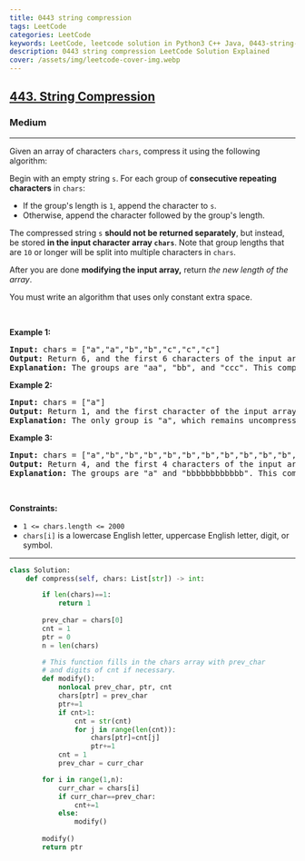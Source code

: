 ```yaml
---
title: 0443 string compression
tags: LeetCode
categories: LeetCode
keywords: LeetCode, leetcode solution in Python3 C++ Java, 0443-string-compression solution
description: 0443 string compression LeetCode Solution Explained
cover: /assets/img/leetcode-cover-img.webp
---
```





<h2><a href="https://leetcode.com/problems/string-compression/">443. String Compression</a></h2><h3>Medium</h3><hr><div><p>Given an array of characters <code>chars</code>, compress it using the following algorithm:</p>

<p>Begin with an empty string <code>s</code>. For each group of <strong>consecutive repeating characters</strong> in <code>chars</code>:</p>

<ul>
	<li>If the group's length is <code>1</code>, append the character to <code>s</code>.</li>
	<li>Otherwise, append the character followed by the group's length.</li>
</ul>

<p>The compressed string <code>s</code> <strong>should not be returned separately</strong>, but instead, be stored <strong>in the input character array <code>chars</code></strong>. Note that group lengths that are <code>10</code> or longer will be split into multiple characters in <code>chars</code>.</p>

<p>After you are done <strong>modifying the input array,</strong> return <em>the new length of the array</em>.</p>

<p>You must write an algorithm that uses only constant extra space.</p>

<p>&nbsp;</p>
<p><strong class="example">Example 1:</strong></p>

<pre><strong>Input:</strong> chars = ["a","a","b","b","c","c","c"]
<strong>Output:</strong> Return 6, and the first 6 characters of the input array should be: ["a","2","b","2","c","3"]
<strong>Explanation:</strong> The groups are "aa", "bb", and "ccc". This compresses to "a2b2c3".
</pre>

<p><strong class="example">Example 2:</strong></p>

<pre><strong>Input:</strong> chars = ["a"]
<strong>Output:</strong> Return 1, and the first character of the input array should be: ["a"]
<strong>Explanation:</strong> The only group is "a", which remains uncompressed since it's a single character.
</pre>

<p><strong class="example">Example 3:</strong></p>

<pre><strong>Input:</strong> chars = ["a","b","b","b","b","b","b","b","b","b","b","b","b"]
<strong>Output:</strong> Return 4, and the first 4 characters of the input array should be: ["a","b","1","2"].
<strong>Explanation:</strong> The groups are "a" and "bbbbbbbbbbbb". This compresses to "ab12".</pre>

<p>&nbsp;</p>
<p><strong>Constraints:</strong></p>

<ul>
	<li><code>1 &lt;= chars.length &lt;= 2000</code></li>
	<li><code>chars[i]</code> is a lowercase English letter, uppercase English letter, digit, or symbol.</li>
</ul>
</div>

---




```python
class Solution:
    def compress(self, chars: List[str]) -> int:

        if len(chars)==1:
            return 1
        
        prev_char = chars[0]
        cnt = 1
        ptr = 0
        n = len(chars)

        # This function fills in the chars array with prev_char
        # and digits of cnt if necessary.
        def modify():
            nonlocal prev_char, ptr, cnt
            chars[ptr] = prev_char
            ptr+=1
            if cnt>1:
                cnt = str(cnt)
                for j in range(len(cnt)):
                    chars[ptr]=cnt[j]
                    ptr+=1
            cnt = 1
            prev_char = curr_char

        for i in range(1,n):
            curr_char = chars[i]
            if curr_char==prev_char:
                cnt+=1
            else:
                modify()
        
        modify()
        return ptr            

```
